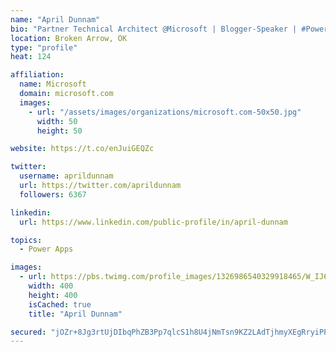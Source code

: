 ```yaml
---
name: "April Dunnam"
bio: "Partner Technical Architect @Microsoft | Blogger-Speaker | #PowerApps, #PowerAutomate, #Office365, #SharePoint | #WIT | #Karaoke Queen"
location: Broken Arrow, OK
type: "profile"
heat: 124

affiliation:
  name: Microsoft
  domain: microsoft.com
  images:
    - url: "/assets/images/organizations/microsoft.com-50x50.jpg"
      width: 50
      height: 50

website: https://t.co/enJuiGEQZc

twitter:
  username: aprildunnam
  url: https://twitter.com/aprildunnam
  followers: 6367

linkedin:
  url: https://www.linkedin.com/public-profile/in/april-dunnam

topics:
  - Power Apps

images:
  - url: https://pbs.twimg.com/profile_images/1326986540329918465/W_IJ6Ih2_400x400.jpg
    width: 400
    height: 400
    isCached: true
    title: "April Dunnam"

secured: "jOZr+8Jg3rtUjDIbqPhZB3Pp7qlcS1h8U4jNmTsn9KZ2LAdTjhmyXEgRryiPPzKjSW9B3i7nTpHS8GmKPw7SJI0Xy2OsrjaJk++3/ryLiI87pSddpKjagHBn3u53QZueGytZHdAVU79ylXpjXvdOJ8CFrYXoPrMOPajeEZkFfNj63RVBMzssyKgup+elmQG6kq+R08N59ovneAUZCO44iUTqWAkhHsvKsc2+PqRieFCjxjYfx5HdTsTv9mey7cj7LdonPiu+cC21HAA2BiBaNSjmi3bBt4PTR5Gnsh84GNhU/sFgYnlEi3opag7YN0+0OOhVvC3ppc6GaP8F7MOswvCjmEDSOMSe1ji9U9FuBDuK9rpgCqmnpGU4qB6J3rnNRm0i22xXEGNinviJhOUIgHlibC0neTNsY7XtfXse2IE=;osAyXemtWZ6m6eh2l7QC9A=="
---
```


